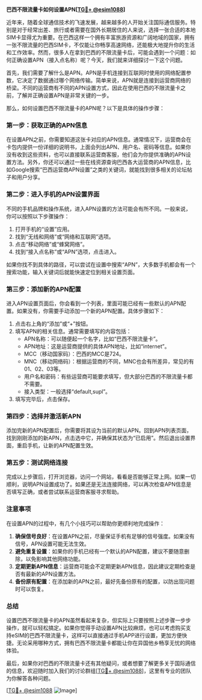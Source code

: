 **巴西不限流量卡如何设置APN[[TG💪+ @esim1088](https://t.me/s/esim1088)]**

近年来，随着全球通信技术的飞速发展，越来越多的人开始关注国际通信服务。特别是对于经常出差、旅行或者需要在国外长期居住的人来说，选择一张合适的本地SIM卡显得尤为重要。在巴西这样一个拥有丰富旅游资源和广阔地域的国家，拥有一张不限流量的巴西SIM卡，不仅能让你畅享高速网络，还能极大地提升你的生活和工作效率。然而，很多人在拿到巴西的不限流量卡后，可能会遇到一个问题：如何正确设置APN（接入点名称）呢？今天，我们就来详细探讨一下这个问题。

首先，我们需要了解什么是APN。APN是手机连接到互联网时使用的网络配置参数，它决定了数据通过哪个网络传输。简单来说，APN就是连接到运营商网络的桥梁。不同的运营商有不同的APN设置方式，因此在使用巴西的不限流量卡之前，了解并正确设置APN是非常关键的一步。

那么，如何设置巴西不限流量卡的APN呢？以下是具体的操作步骤：

### **第一步：获取正确的APN信息**
在设置APN之前，你需要知道这张卡对应的APN信息。通常情况下，运营商会在卡包内提供一份详细的说明书，上面会列出APN、用户名、密码等信息。如果你没有收到这些资料，也可以直接联系运营商客服，他们会为你提供准确的APN设置方法。另外，你还可以通过一些在线资源查询巴西各大运营商的APN信息，比如Google搜索“巴西运营商APN设置”之类的关键词，就能找到很多相关的论坛帖子和用户分享。

### **第二步：进入手机的APN设置界面**
不同的手机品牌和操作系统，进入APN设置的方法可能会有所不同。一般来说，你可以按照以下步骤操作：

1. 打开手机的“设置”应用。
2. 找到“无线和网络”或“网络和互联网”选项。
3. 点击“移动网络”或“蜂窝网络”。
4. 找到“接入点名称”或“APN”选项，点击进入。

如果你找不到具体的路径，可以尝试在设置中搜索“APN”，大多数手机都会有一个搜索功能，输入关键词后就能快速定位到相关设置页面。

### **第三步：添加新的APN配置**
进入APN设置页面后，你会看到一个列表，里面可能已经有一些默认的APN配置。如果没有，你需要手动添加一个新的APN配置。具体步骤如下：

1. 点击右上角的“添加”或“+”按钮。
2. 填写APN的相关信息。通常需要填写的内容包括：
   - APN名称：可以随便起一个名字，比如“巴西不限流量卡”。
   - APN地址：这是运营商提供的具体APN地址，比如“internet”。
   - MCC（移动国家码）：巴西的MCC是724。
   - MNC（移动网络码）：根据运营商的不同，MNC也会有所差异，常见的有01、02、03等。
   - 用户名和密码：有些运营商可能要求填写，但大部分巴西的不限流量卡都不需要。
   - 接入类型：一般选择“default,supl”。
3. 填写完毕后，点击保存。

### **第四步：选择并激活新APN**
添加完新的APN配置后，你需要将其设为当前的默认APN。回到APN列表页面，找到刚刚添加的新APN，点击选中它，并确保其状态为“已启用”。然后退出设置界面，重启手机，让新的APN配置生效。

### **第五步：测试网络连接**
完成以上步骤后，打开浏览器，访问一个网站，看看是否能够正常上网。如果一切顺利，说明APN设置成功了。如果还是无法连接网络，可以再次检查APN信息是否填写正确，或者尝试联系运营商客服寻求帮助。

### **注意事项**
在设置APN的过程中，有几个小技巧可以帮助你更顺利地完成操作：

1. **确保信号良好**：在设置APN之前，尽量保证手机有足够的信号强度。如果没有信号，APN设置可能无法生效。
2. **避免重复设置**：如果你的手机已经有一个默认的APN配置，建议不要随意删除，以免影响其他网络功能。
3. **定期更新APN信息**：运营商可能会不定期更新APN信息，因此建议定期检查是否有最新的APN设置方法。
4. **备份原有配置**：在添加新的APN之前，最好先备份原有的配置，以防出现问题时可以恢复。

### **总结**
设置巴西不限流量卡的APN虽然看起来复杂，但实际上只要按照上述步骤一步步操作，就可以轻松搞定。如果你觉得手动设置APN比较麻烦，也可以考虑购买支持eSIM的巴西不限流量卡，这样可以直接通过手机APP进行设置，更加方便快捷。无论采用哪种方式，拥有巴西不限流量卡都能让你在异国他乡畅享无忧的网络体验。

最后，如果你对巴西的不限流量卡还有其他疑问，或者想要了解更多关于国际通信的信息，欢迎随时加入我们的讨论群组[[TG💪+ @esim1088](https://t.me/s/esim1088)]，这里有专业的团队为你解答各种问题。

[[TG💪+ @esim1088](https://t.me/s/esim1088) ![Image](https://i.postimg.cc/4NQfJmqS/Snipaste-2025-05-13-00-14-12.png)]